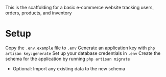 This is the scaffolding for a basic e-commerce website tracking users, orders, products, and inventory
# Setup

Copy the `.env.example` file to `.env`
Generate an application key with `php artisan key:generate`
Set up your database credentials in `.env`
Create the schema for the application by running `php artisan migrate`
 - Optional: Import any existing data to the new schema
